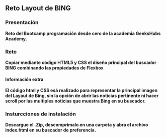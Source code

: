 ##  Reto Layout de BING

###  Presentación

<b>Reto del Bootcamp programación desde cero de la academia GeeksHubs Academy.

###  Reto

<b> Copiar mediante código HTML5 y CSS el diseño principal del buscador BING combinando las propiedades de Flexbox

#### Información extra

<b> El código html y CSS esá realizado para representar la principal imagen del Layaut de Bing, sin la opción de abrir las noticias pertinente ni hacer scroll por las multiples noticias que muestra Bing en su buscador.

### Insturcciones de instalación

<b> Descargue el .Zip, descomprimalo en una carpeta y abra el archivo index.html en su buscador de preferencia.